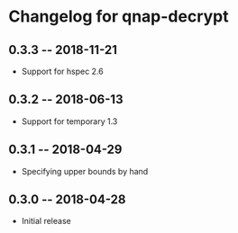 # Changelog for qnap-decrypt

## 0.3.3 -- 2018-11-21

* Support for hspec 2.6

## 0.3.2 -- 2018-06-13

* Support for temporary 1.3

## 0.3.1 -- 2018-04-29

* Specifying upper bounds by hand

## 0.3.0 -- 2018-04-28

* Initial release
